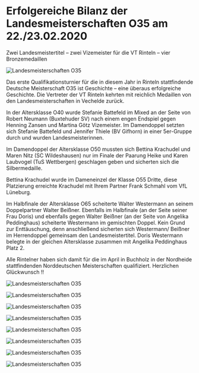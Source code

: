 # Erfolgereiche Bilanz der  Landesmeisterschaften O35 am 22./23.02.2020

Zwei Landesmeistertitel – zwei Vizemeister für die VT Rinteln – vier Bronzemedaillen

![Landesmeisterschaften O35](2020-02-24_lm.jpg)

Das erste Qualifikationsturnier für die in diesem Jahr in Rinteln stattfindende Deutsche Meisterschaft O35 ist Geschichte –  eine überaus erfolgreiche Geschichte. Die Vertreter der VT Rinteln kehrten mit reichlich Medaillen von den Landesmeisterschaften in Vechelde zurück.

In der Altersklasse O40 wurde Stefanie Battefeld im Mixed an der Seite von Robert Neumann (Buxtehuder SV) nach einem engen Endspiel gegen Henning Zansen und Martina Götz Vizemeister. Im Damendoppel setzten sich Stefanie Battefeld und Jennifer Thiele (BV Gifhorn) in einer 5er-Gruppe durch und wurden Landesmeisterinnen.

Im Damendoppel der Altersklasse O50 mussten sich Bettina Krachudel und Maren Nitz (SC Wildeshausen) nur im Finale der Paarung Heike und Karen Laubvogel (TuS Wettbergen) geschlagen geben und sicherten sich die Silbermedaille.

Bettina Krachudel wurde im Dameneinzel der Klasse O55 Dritte, diese Platzierung erreichte Krachudel mit Ihrem Partner Frank Schmahl vom VfL Lüneburg.

Im Halbfinale der Altersklasse O65 scheiterte Walter Westermann an seinem Doppelpartner Walter Beißner. Ebenfalls im Halbfinale (an der Seite seiner Frau Doris) und ebenfalls gegen Walter Beißner (an der Seite von Angelika Peddinghaus) scheiterte Westermann im gemischten Doppel. Kein Grund zur Enttäuschung, denn anschließend sicherten sich Westermann/ Beißner im Herrendoppel gemeinsam den Landesmeistertitel. Doris Westermann belegte in der gleichen Altersklasse zusammen mit Angelika Peddinghaus Platz 2.

Alle Rintelner haben sich damit für die im April in Buchholz in der Nordheide stattfindenden Norddeutschen Meisterschaften qualifiziert. Herzlichen Glückwunsch !!

![Landesmeisterschaften O35](2020-02-24_lm-2.jpg)

![Landesmeisterschaften O35](2020-02-24_lm-3.jpg)

![Landesmeisterschaften O35](2020-02-24_lm-4.jpg)

![Landesmeisterschaften O35](2020-02-24_lm-5.jpg)

![Landesmeisterschaften O35](2020-02-24_lm-6.jpg)

![Landesmeisterschaften O35](2020-02-24_lm-7.jpg)

![Landesmeisterschaften O35](2020-02-24_lm-8.jpg)

![Landesmeisterschaften O35](2020-02-24_lm-9.jpg)
